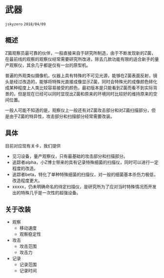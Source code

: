 # 武器
`jskyzero` `2018/04/09`

## 概述

Z菌观察员最可靠的伙伴，一般直接来自于研究所制造，由于不断发现新的Z菌，在最前线的观察的观察仪经常需要研究所改进，除去几款功能有限的适合新手的量产观察仪，其余几乎都是仅有一台的原型机。

普遍的外观类似摄像机，仪器上具有特殊的不可见光源，能够在Z菌表面反射，镜头是经过改造的，能够将特殊光直接成像显示Z菌，同时会特殊光的成像颜色转化成某种程度上人类比较容易接受的颜色，最初版本是只能看到Z菌而看不到实际背景的，但是现在已经可以同时显现出Z菌和原来的环境同时比较好的维持原来的空间位置。

一般人可能不知道的是，观察仪上一般还有对Z菌攻击部分和对Z菌扫描部分，但是由于Z菌的特异性，攻击部分和扫描部分经常需要改装。

## 具体

目前对应现有关卡，我们提供
  + 见习设备，量产观察仪，只有最基础的攻击部分和扫描部分。
  + 追踪者alpha，小Z博士带来的具有记录特殊细菌的扫描仪，同时可以进行一定程度的改造。
  + 追踪者beta，特化了单种特殊细菌的扫描仪，对一般的细菌基本杀伤力极低，改造程度更大。
  + xxxxx，仍未明确命名的待定扫描仪，是研究所为了应对当时特殊情况而开发出的特殊几乎是一次性的超强设备。

## 关于改装
  + 观察
    + 移动速度
    + 观察稳定性
  + 攻击
    + 攻击范围
    + 攻击力
  + 记录
    + 记录范围
    + 记录时间